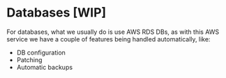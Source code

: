 # Databases \[WIP\]

For databases, what we usually do is use AWS RDS DBs, as with this AWS service we have a couple of features being handled automatically, like:

* DB configuration
* Patching
* Automatic backups



